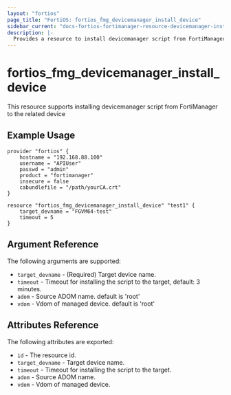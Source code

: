 ```yaml
---
layout: "fortios"
page_title: "FortiOS: fortios_fmg_devicemanager_install_device"
sidebar_current: "docs-fortios-fortimanager-resource-devicemanager-install-device"
description: |-
  Provides a resource to install devicemanager script from FortiManager to the related device
---
```


# fortios_fmg_devicemanager_install_device
This resource supports installing devicemanager script from FortiManager to the related device

## Example Usage
```hcl
provider "fortios" {
	hostname = "192.168.88.100"
	username = "APIUser"
	passwd = "admin"
	product = "fortimanager"
	insecure = false
	cabundlefile = "/path/yourCA.crt"
}

resource "fortios_fmg_devicemanager_install_device" "test1" {
	target_devname = "FGVM64-test"
	timeout = 5
}
```

## Argument Reference
The following arguments are supported:

* `target_devname` - (Required) Target device name.
* `timeout` - Timeout for installing the script to the target, default: 3 minutes.
* `adom` - Source ADOM name. default is 'root'
* `vdom` - Vdom of managed device. default is 'root'

## Attributes Reference
The following attributes are exported:

* `id` - The resource id.
* `target_devname` - Target device name.
* `timeout` - Timeout for installing the script to the target.
* `adom` - Source ADOM name.
* `vdom` - Vdom of managed device.
